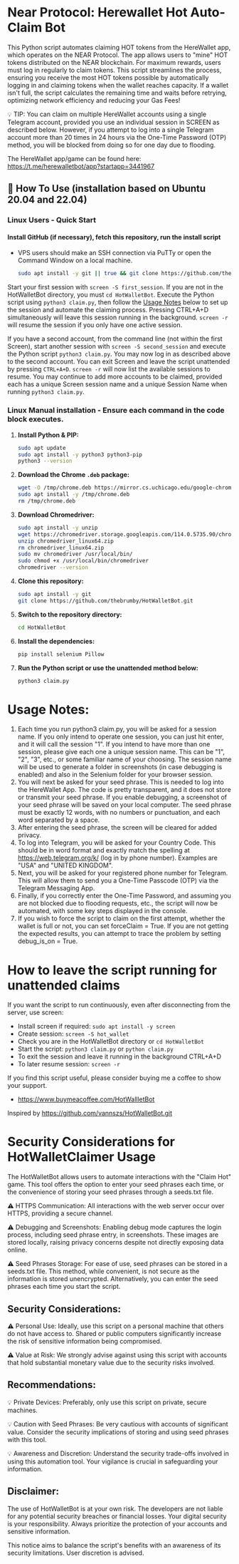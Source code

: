 # Near Protocol: Herewallet Hot Auto-Claim Bot

This Python script automates claiming HOT tokens from the HereWallet app, which operates on the NEAR Protocol. The app allows users to "mine" HOT tokens distributed on the NEAR blockchain. For maximum rewards, users must log in regularly to claim tokens. This script streamlines the process, ensuring you receive the most HOT tokens possible by automatically logging in and claiming tokens when the wallet reaches capacity. If a wallet isn't full, the script calculates the remaining time and waits before retrying, optimizing network efficiency and reducing your Gas Fees!

💡 TIP: You can claim on multiple HereWallet accounts using a single Telegram account, provided you use an individual session in SCREEN as described below. However, if you attempt to log into a single Telegram account more than 20 times in 24 hours via the One-Time Password (OTP) method, you will be blocked from doing so for one day due to flooding.

The HereWallet app/game can be found here: https://t.me/herewalletbot/app?startapp=3441967

## 🚀 How To Use (installation based on Ubuntu 20.04 and 22.04)

### Linux Users - Quick Start
#### Install GitHub (if necessary), fetch this repository, run the install script

- VPS users should make an SSH connection via PuTTy or open the Command Window on a local machine.

   ```bash
   sudo apt install -y git || true && git clone https://github.com/thebrumby/HotWalletBot.git && cd HotWalletBot && chmod +x install.sh && ./install.sh
   ```
Start your first session with ```screen -S first_session```. If you are not in the HotWalletBot directory, you must ```cd HotWalletBot```. Execute the Python script using ```python3 claim.py```, then follow the [Usage Notes](#usage-notes) below to set up the session and automate the claiming process. Pressing CTRL+A+D simultaneously will leave this session running in the background. ```screen -r``` will resume the session if you only have one active session. 

If you have a second account, from the command line (not within the first Screen), start another session with ```screen -S second_session``` and execute the Python script ```python3 claim.py```. You may now log in as described above to the second account. You can exit Screen and leave the script unattended by pressing ```CTRL+A+D```. ```screen -r``` will now list the available sessions to resume. You may continue to add more accounts to be claimed, provided each has a unique Screen session name and a unique Session Name when running ```python3 claim.py```.

### Linux Manual installation - Ensure each command in the code block executes. 

1. **Install Python & PIP:**

   ```bash
   sudo apt update
   sudo apt install -y python3 python3-pip
   python3 --version   
   ```
2. **Download the Chrome `.deb` package:**

   ```bash
   wget -O /tmp/chrome.deb https://mirror.cs.uchicago.edu/google-chrome/pool/main/g/google-chrome-stable/google-chrome-stable_114.0.5735.198-1_amd64.deb
   sudo apt install -y /tmp/chrome.deb
   rm /tmp/chrome.deb   
   ```
3. **Download Chromedriver:**

   ```bash
   sudo apt install -y unzip
   wget https://chromedriver.storage.googleapis.com/114.0.5735.90/chromedriver_linux64.zip
   unzip chromedriver_linux64.zip
   rm chromedriver_linux64.zip
   sudo mv chromedriver /usr/local/bin/
   sudo chmod +x /usr/local/bin/chromedriver
   chromedriver --version   
   ```
4. **Clone this repository:**

   ```bash
   sudo apt install -y git
   git clone https://github.com/thebrumby/HotWalletBot.git   
   ```
5. **Switch to the repository directory:**
   ```bash
   cd HotWalletBot   
   ```
6. **Install the dependencies:**
   ```bash
   pip install selenium Pillow   
   ```
7. **Run the Python script or use the unattended method below:**
   ```bash
   python3 claim.py   
   ```
<a name="usage-notes"></a>
# Usage Notes:

1) Each time you run python3 claim.py, you will be asked for a session name. If you only intend to operate one session, you can just hit enter, and it will call the session "1". If you intend to have more than one session, please give each one a unique session name. This can be "1", "2", "3", etc., or some familiar name of your choosing. The session name will be used to generate a folder in screenshots (in case debugging is enabled) and also in the Selenium folder for your browser session.
2) You will next be asked for your seed phrase. This is needed to log into the HereWallet App. The code is pretty transparent, and it does not store or transmit your seed phrase. If you enable debugging, a screenshot of your seed phrase will be saved on your local computer. The seed phrase must be exactly 12 words, with no numbers or punctuation, and each word separated by a space.
3) After entering the seed phrase, the screen will be cleared for added privacy.
4) To log into Telegram, you will be asked for your Country Code. This should be in word format and exactly match the spelling at https://web.telegram.org/k/ (log in by phone number). Examples are "USA" and "UNITED KINGDOM".
5) Next, you will be asked for your registered phone number for Telegram. This will allow them to send you a One-Time Passcode (OTP) via the Telegram Messaging App.
6) Finally, if you correctly enter the One-Time Password, and assuming you are not blocked due to flooding requests, etc., the script will now be automated, with some key steps displayed in the console.
7) If you wish to force the script to claim on the first attempt, whether the wallet is full or not, you can set forceClaim = True. If you are not getting the expected results, you can attempt to trace the problem by setting debug_is_on = True.

# How to leave the script running for unattended claims

If you want the script to run continuously, even after disconnecting from the server, use screen:

- Install screen if required: ```sudo apt install -y screen```
- Create session: ```screen -S hot_wallet```
- Check you are in the HotWalletBot directory or ```cd HotWalletBot```
- Start the script: ```python3 claim.py``` or ```python claim.py```
- To exit the session and leave it running in the background CTRL+A+D
- To later resume session: ```screen -r```

If you find this script useful, please consider buying me a coffee to show your support.
- https://www.buymeacoffee.com/HotWallletBot

Inspired by https://github.com/vannszs/HotWalletBot.git

# Security Considerations for HotWalletClaimer Usage

The HotWalletBot allows users to automate interactions with the "Claim Hot" game. This tool offers the option to enter your seed phrases each time, or the convenience of storing your seed phrases through a seeds.txt file. 

⚠️ HTTPS Communication: All interactions with the web server occur over HTTPS, providing a secure channel.

⚠️ Debugging and Screenshots: Enabling debug mode captures the login process, including seed phrase entry, in screenshots. These images are stored locally, raising privacy concerns despite not directly exposing data online.

⚠️ Seed Phrases Storage: For ease of use, seed phrases can be stored in a seeds.txt file. This method, while convenient, is not secure as the information is stored unencrypted. Alternatively, you can enter the seed phrases each time you start the script. 

## Security Considerations:

⚠️ Personal Use: Ideally, use this script on a personal machine that others do not have access to. Shared or public computers significantly increase the risk of sensitive information being compromised.

⚠️ Value at Risk: We strongly advise against using this script with accounts that hold substantial monetary value due to the security risks involved.

## Recommendations:

💡 Private Devices: Preferably, only use this script on private, secure machines.

💡 Caution with Seed Phrases: Be very cautious with accounts of significant value. Consider the security implications of storing and using seed phrases with this tool.

💡 Awareness and Discretion: Understand the security trade-offs involved in using this automation tool. Your vigilance is crucial in safeguarding your information.

## Disclaimer:
The use of HotWalletBot is at your own risk. The developers are not liable for any potential security breaches or financial losses. Your digital security is your responsibility. Always prioritize the protection of your accounts and sensitive information.

This notice aims to balance the script's benefits with an awareness of its security limitations. User discretion is advised.

